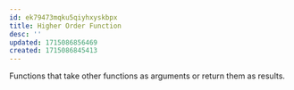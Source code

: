 ```yaml
---
id: ek79473mqku5qiyhxyskbpx
title: Higher Order Function
desc: ''
updated: 1715086856469
created: 1715086845413
---
```


Functions that take other functions as arguments or return them as results.
